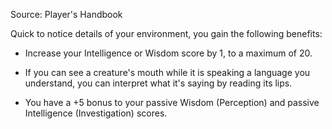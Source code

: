 Source: Player's Handbook

Quick to notice details of your environment, you gain the following benefits:

-   Increase your Intelligence or Wisdom score by 1, to a maximum of 20.

-   If you can see a creature's mouth while it is speaking a language you understand, you can interpret what it's saying by reading its lips.

-   You have a +5 bonus to your passive Wisdom (Perception) and passive Intelligence (Investigation) scores.